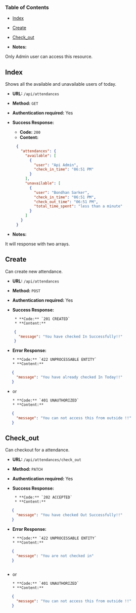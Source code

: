 ### Table of Contents
* [Index](#markdown-header-index)
* [Create](#markdown-header-create)
* [Check_out](#markdown-header-check_out)

* **Notes:**

Only Admin user can access this resource.


## Index

Shows all the available and unavailable users of today.

* **URL:** `/api/attendances`

* **Method:**  `GET` 
  
* **Authentication required:**  Yes
  
* **Success Response:**
  
    * **Code:** `200`
    * **Content:** 
    
```json 
     {
       "attendances": {
         "available": [
           {
             "user": "Api Admin",
             "check_in_time": "06:51 PM"
           }
         ],
         "unavailable": [
           {
             "user": "Bondhan Sarker",
             "check_in_time": "06:51 PM",
             "check_out_time": "06:51 PM",
             "total_time_spent": "less than a minute"
           }
         ]
       }
     }
```
 
* **Notes:**

It will response with two arrays.
  

## Create

Can create new attendance.

* **URL:** `/api/attendances`

* **Method:**  `POST` 
  
* **Authentication required:**  Yes
    
* **Success Response:**
 
       * **Code:** `201 CREATED`
       * **Content:** 
   
```json 
    {
      "message": "You have checked In Successfully!!"
    }
```
* **Error Response:**

      * **Code:** `422 UNPROCESSABLE ENTITY`
      * **Content:** 
```json 
   {
     "message": "You have already checked In Today!!"
   }
```
* or
      
      * **Code:** `401 UNAUTHORIZED`
      * **Content:** 
```json 
   {
     "message": "You can not access this from outside !!"
   }
```


## Check_out

Can checkout for a attendance.

* **URL:** `/api/attendances/check_out`

* **Method:**  `PATCH` 
  
* **Authentication required:**  Yes
  
* **Success Response:**
 
       * **Code:** `202 ACCEPTED`
       * **Content:** 
   
```json 
   {
     "message": "You have checked Out Successfully!!"
   }
```
* **Error Response:**

      * **Code:** `422 UNPROCESSABLE ENTITY`
      * **Content:** 
```json 
   {
     "message": "You are not checked in"
   }
   
```
* or
      
      * **Code:** `401 UNAUTHORIZED`
      * **Content:** 
```json 
   {
     "message": "You can not access this from outside !!"
   }
```
   
  
